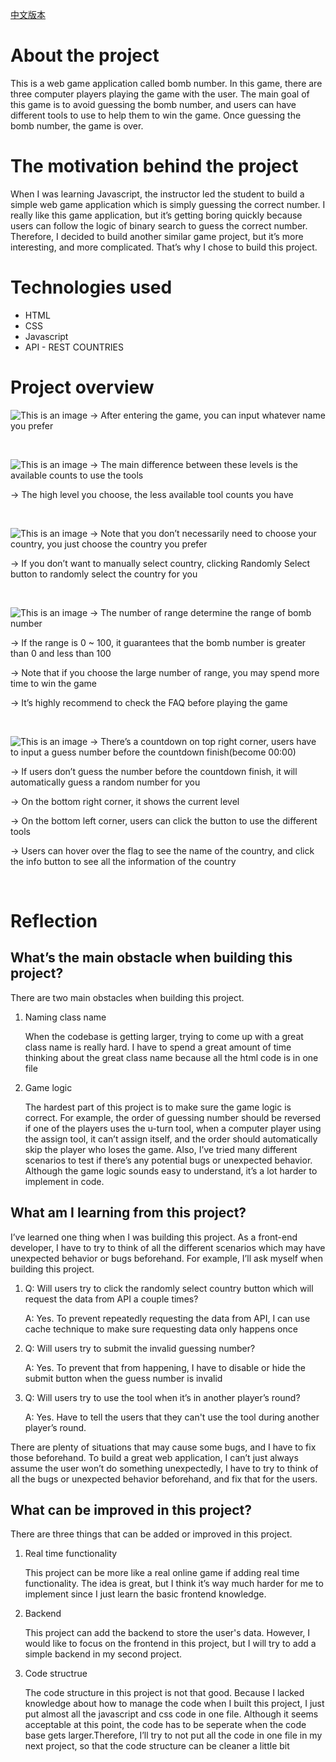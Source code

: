 [中文版本](Readme-Chinese/READMECHINESE.md)

# About the project

This is a web game application called bomb number. In this game, there are three computer players playing the game with the user. The main goal of this game is to avoid guessing the bomb number, and users can have different tools to use to help them to win the game. Once guessing the bomb number, the game is over.

# The motivation behind the project

When I was learning Javascript, the instructor led the student to build a simple web game application which is simply guessing the correct number. I really like this game application, but it’s getting boring quickly because users can follow the logic of binary search to guess the correct number. Therefore, I decided to build another similar game project, but it’s more interesting, and more complicated. That’s why I chose to build this project.

# Technologies used

- HTML
- CSS
- Javascript
- API - REST COUNTRIES

# Project overview

![This is an image](/img/name.png)
&#8594; After entering the game, you can input whatever name you prefer

&nbsp;

![This is an image](/img/level.png)
&#8594; The main difference between these levels is the available counts to use the tools

&#8594; The high level you choose, the less available tool counts you have

&nbsp;

![This is an image](/img/country.png)
&#8594; Note that you don’t necessarily need to choose your country, you just choose the country you prefer

&#8594; If you don’t want to manually select country, clicking Randomly Select button to randomly select the country for you

&nbsp;

![This is an image](/img/range.png)
&#8594; The number of range determine the range of bomb number

&#8594; If the range is 0 ~ 100, it guarantees that the bomb number is greater than 0 and less than 100

&#8594; Note that if you choose the large number of range, you may spend more time to win the game

&#8594; It’s highly recommend to check the FAQ before playing the game

&nbsp;

![This is an image](/img/game.png)
&#8594; There’s a countdown on top right corner, users have to input a guess number before the countdown finish(become 00:00)

&#8594; If users don’t guess the number before the countdown finish, it will automatically guess a random number for you

&#8594; On the bottom right corner, it shows the current level

&#8594; On the bottom left corner, users can click the button to use the different tools

&#8594; Users can hover over the flag to see the name of the country, and click the info button to see all the information of the country

&nbsp;

# Reflection

## What’s the main obstacle when building this project?

There are two main obstacles when building this project.

1. Naming class name

   When the codebase is getting larger, trying to come up with a great class name is really hard. I have to spend a great amount of time thinking about the great class name because all the html code is in one file

2. Game logic

   The hardest part of this project is to make sure the game logic is correct. For example, the order of guessing number should be reversed if one of the players uses the u-turn tool, when a computer player using the assign tool, it can’t assign itself, and the order should automatically skip the player who loses the game. Also, I’ve tried many different scenarios to test if there’s any potential bugs or unexpected behavior. Although the game logic sounds easy to understand, it’s a lot harder to implement in code.

## What am I learning from this project?

I’ve learned one thing when I was building this project. As a front-end developer, I have to try to think of all the different scenarios which may have unexpected behavior or bugs beforehand. For example, I’ll ask myself when building this project.

1. Q: Will users try to click the randomly select country button which will request the data from API a couple times?

   A: Yes. To prevent repeatedly requesting the data from API, I can use cache technique to make sure requesting data only happens once

2. Q: Will users try to submit the invalid guessing number?

   A: Yes. To prevent that from happening, I have to disable or hide the submit button when the guess number is invalid

3. Q: Will users try to use the tool when it’s in another player’s round?

   A: Yes. Have to tell the users that they can't use the tool during another player’s round.

There are plenty of situations that may cause some bugs, and I have to fix those beforehand. To build a great web application, I can’t just always assume the user won’t do something unexpectedly, I have to try to think of all the bugs or unexpected behavior beforehand, and fix that for the users.

## What can be improved in this project?

There are three things that can be added or improved in this project.

1. Real time functionality

   This project can be more like a real online game if adding real time functionality. The idea is great, but I think it’s way much harder for me to implement since I just learn the basic frontend knowledge.

2. Backend

   This project can add the backend to store the user's data. However, I would like to focus on the frontend in this project, but I will try to add a simple backend in my second project.

3. Code structrue

   The code structure in this project is not that good. Because I lacked knowledge about how to manage the code when I built this project, I just put almost all the javascript and css code in one file. Although it seems acceptable at this point, the code has to be seperate when the code base gets larger.Therefore, I’ll try to not put all the code in one file in my next project, so that the code structure can be cleaner a little bit

